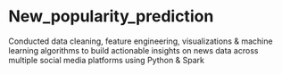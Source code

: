 # New_popularity_prediction
Conducted data cleaning, feature engineering, visualizations &amp; machine learning algorithms to build actionable insights on news data across multiple social media platforms using Python &amp; Spark

